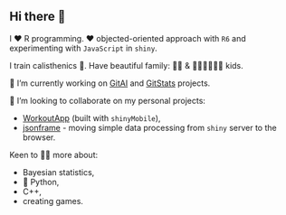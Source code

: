 ## Hi there 👋

I ❤️ R programming. ❤️ objected-oriented approach with `R6` and experimenting with `JavaScript` in `shiny`.

I train calisthenics 💪. 
Have beautiful family: 👩‍🦱 & 👧👦👦👦👦👶 kids.

🔭 I’m currently working on [GitAI](https://github.com/r-world-devs/GitAI) and [GitStats](https://github.com/r-world-devs/GitStats) projects.

👯 I’m looking to collaborate on my personal projects:
- [WorkoutApp](https://github.com/maciekbanas/WorkoutApp) (built with `shinyMobile`),
- [jsonframe](https://github.com/maciekbanas/jsonframe) - moving simple data processing from `shiny` server to the browser.

Keen to 🧑‍🎓 more about:
- Bayesian statistics,
- 🐍 Python,
- C++,
- creating games.

<!--


Here are some ideas to get you started:

- 
- 🌱 I’m currently learning ...
- 👯 I’m looking to collaborate on ...
- 🤔 I’m looking for help with ...
- 💬 Ask me about ...
- 📫 How to reach me: ...
- 😄 Pronouns: ...
- ⚡ Fun fact: ...
-->
